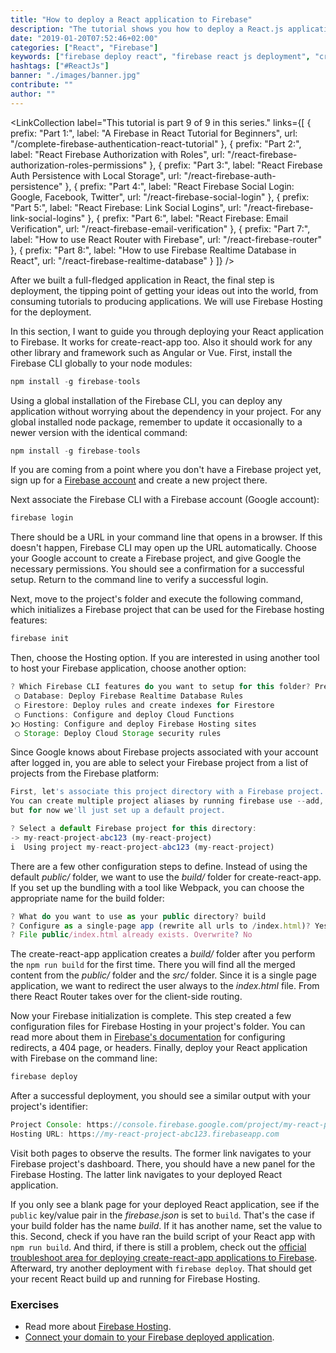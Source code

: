 ```yaml
---
title: "How to deploy a React application to Firebase"
description: "The tutorial shows you how to deploy a React.js application to Firebase Hosting. You will use Firebase CLI to perform the deployment for a create-react-app app ..."
date: "2019-01-20T07:52:46+02:00"
categories: ["React", "Firebase"]
keywords: ["firebase deploy react", "firebase react js deployment", "create-react-app firebase deploy"]
hashtags: ["#ReactJs"]
banner: "./images/banner.jpg"
contribute: ""
author: ""
---
```


<Sponsorship />

<ReactFirebaseBook />

<LinkCollection
  label="This tutorial is part 9 of 9 in this series."
  links={[
    {
      prefix: "Part 1:",
      label: "A Firebase in React Tutorial for Beginners",
      url: "/complete-firebase-authentication-react-tutorial"
    },
    {
      prefix: "Part 2:",
      label: "React Firebase Authorization with Roles",
      url: "/react-firebase-authorization-roles-permissions"
    },
    {
      prefix: "Part 3:",
      label: "React Firebase Auth Persistence with Local Storage",
      url: "/react-firebase-auth-persistence"
    },
    {
      prefix: "Part 4:",
      label: "React Firebase Social Login: Google, Facebook, Twitter",
      url: "/react-firebase-social-login"
    },
    {
      prefix: "Part 5:",
      label: "React Firebase: Link Social Logins",
      url: "/react-firebase-link-social-logins"
    },
    {
      prefix: "Part 6:",
      label: "React Firebase: Email Verification",
      url: "/react-firebase-email-verification"
    },
    {
      prefix: "Part 7:",
      label: "How to use React Router with Firebase",
      url: "/react-firebase-router"
    },
    {
      prefix: "Part 8:",
      label: "How to use Firebase Realtime Database in React",
      url: "/react-firebase-realtime-database"
    }
  ]}
/>

After we built a full-fledged application in React, the final step is deployment, the tipping point of getting your ideas out into the world, from consuming tutorials to producing applications. We will use Firebase Hosting for the deployment.

In this section, I want to guide you through deploying your React application to Firebase. It works for create-react-app too. Also it should work for any other library and framework such as Angular or Vue. First, install the Firebase CLI globally to your node modules:

```javascript
npm install -g firebase-tools
```

Using a global installation of the Firebase CLI, you can deploy any application without worrying about the dependency in your project. For any global installed node package, remember to update it occasionally to a newer version with the identical command:

```javascript
npm install -g firebase-tools
```

If you are coming from a point where you don't have a Firebase project yet, sign up for a [Firebase account](https://console.firebase.google.com/) and create a new project there.

Next associate the Firebase CLI with a Firebase account (Google account):

```javascript
firebase login
```

There should be a URL in your command line that opens in a browser. If this doesn't happen, Firebase CLI may open up the URL automatically. Choose your Google account to create a Firebase project, and give Google the necessary permissions. You should see a confirmation for a successful setup. Return to the command line to verify a successful login.

Next, move to the project's folder and execute the following command, which initializes a Firebase project that can be used for the Firebase hosting features:

```javascript
firebase init
```

Then, choose the Hosting option. If you are interested in using another tool to host your Firebase application, choose another option:

```javascript
? Which Firebase CLI features do you want to setup for this folder? Press Space to select features, then Enter to confirm your choices.
 ◯ Database: Deploy Firebase Realtime Database Rules
 ◯ Firestore: Deploy rules and create indexes for Firestore
 ◯ Functions: Configure and deploy Cloud Functions
❯◯ Hosting: Configure and deploy Firebase Hosting sites
 ◯ Storage: Deploy Cloud Storage security rules
```

Since Google knows about Firebase projects associated with your account after logged in, you are able to select your Firebase project from a list of projects from the Firebase platform:

```javascript
First, let's associate this project directory with a Firebase project.
You can create multiple project aliases by running firebase use --add,
but for now we'll just set up a default project.

? Select a default Firebase project for this directory:
-> my-react-project-abc123 (my-react-project)
i  Using project my-react-project-abc123 (my-react-project)
```

There are a few other configuration steps to define. Instead of using the default *public/* folder, we want to use the *build/* folder for create-react-app. If you set up the bundling with a tool like Webpack, you can choose the appropriate name for the build folder:

```javascript
? What do you want to use as your public directory? build
? Configure as a single-page app (rewrite all urls to /index.html)? Yes
? File public/index.html already exists. Overwrite? No
```

The create-react-app application creates a *build/* folder after you perform the `npm run build` for the first time. There you will find all the merged content from the *public/* folder and the *src/* folder. Since it is a single page application, we want to redirect the user always to the *index.html* file. From there React Router takes over for the client-side routing.

Now your Firebase initialization is complete. This step created a few configuration files for Firebase Hosting in your project's folder. You can read more about them in [Firebase's documentation](https://firebase.google.com/docs/hosting/full-config) for configuring redirects, a 404 page, or headers. Finally, deploy your React application with Firebase on the command line:

```javascript
firebase deploy
```

After a successful deployment, you should see a similar output with your project's identifier:

```javascript
Project Console: https://console.firebase.google.com/project/my-react-project-abc123/overview
Hosting URL: https://my-react-project-abc123.firebaseapp.com
```

Visit both pages to observe the results. The former link navigates to your Firebase project's dashboard. There, you should have a new panel for the Firebase Hosting. The latter link navigates to your deployed React application.

If you only see a blank page for your deployed React application, see if the `public` key/value pair in the *firebase.json* is set to `build`. That's the case if your build folder has the name *build*. If it has another name, set the value to this. Second, check if you have ran the build script of your React app with `npm run build`. And third, if there is still a problem, check out the [official troubleshoot area for deploying create-react-app applications to Firebase](https://create-react-app.dev/docs/deployment). Afterward, try another deployment with `firebase deploy`. That should get your recent React build up and running for Firebase Hosting.

### Exercises

* Read more about [Firebase Hosting](https://firebase.google.com/docs/hosting/).
* [Connect your domain to your Firebase deployed application](https://firebase.google.com/docs/hosting/custom-domain).
